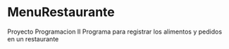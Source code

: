 # MenuRestaurante
Proyecto Programacion II
Programa para registrar los alimentos y pedidos en un restaurante
